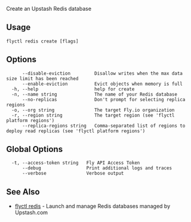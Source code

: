 Create an Upstash Redis database

## Usage
~~~
flyctl redis create [flags]
~~~

## Options

~~~
      --disable-eviction         Disallow writes when the max data size limit has been reached
      --enable-eviction          Evict objects when memory is full
  -h, --help                     help for create
  -n, --name string              The name of your Redis database
      --no-replicas              Don't prompt for selecting replica regions
  -o, --org string               The target Fly.io organization
  -r, --region string            The target region (see 'flyctl platform regions')
      --replica-regions string   Comma-separated list of regions to deploy read replicas (see 'flyctl platform regions')
~~~

## Global Options

~~~
  -t, --access-token string   Fly API Access Token
      --debug                 Print additional logs and traces
      --verbose               Verbose output
~~~

## See Also

* [flyctl redis](/docs/flyctl/redis/)	 - Launch and manage Redis databases managed by Upstash.com

